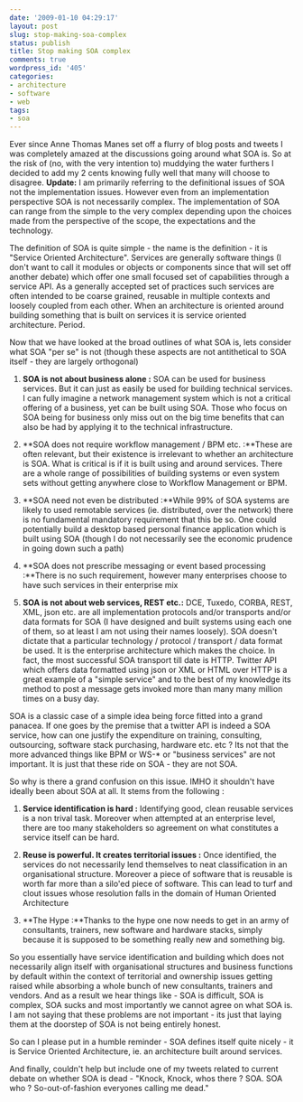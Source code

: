 ```yaml
---
date: '2009-01-10 04:29:17'
layout: post
slug: stop-making-soa-complex
status: publish
title: Stop making SOA complex
comments: true
wordpress_id: '405'
categories:
- architecture
- software
- web
tags:
- soa
---
```


Ever since Anne Thomas Manes set off a flurry of blog posts and tweets I was completely amazed at the discussions going around what SOA is. So at the risk of (no, with the very intention to) muddying the water furthers I decided to add my 2 cents knowing fully well that many will choose to disagree. **Update:** I am primarily referring to the definitional issues of SOA not the implementation issues. However even from an implementation perspective SOA is not necessarily complex. The implementation of SOA can range from the simple to the very complex depending upon the choices made from the perspective of the scope, the expectations and the technology. 

The definition of SOA is quite simple - the name is the definition - it is "Service Oriented Architecture". Services are generally software things (I don't want to call it modules or objects or components since that will set off another debate) which offer one small focused set of capabilities through a service API. As a generally accepted set of practices such services are often intended to be coarse grained, reusable in multiple contexts and loosely coupled from each other.  When an architecture is oriented around building something that is built on services it is service oriented architecture. Period.

Now that we have looked at the broad outlines of what SOA is, lets consider what SOA "per se" is not (though these aspects are not antithetical to SOA itself - they are largely orthogonal)




	
  1. **SOA is not about business alone :** SOA can be used for business services. But it can just as easily be used for building technical services. I can fully imagine a network management system which is not a critical offering of a business, yet can be built using SOA. Those who focus on SOA being for business only miss out on the big time benefits that can also be had by applying it to the technical infrastructure.

	
  2. **SOA does not require workflow management / BPM etc. :**These are often relevant, but their existence is irrelevant to whether an architecture is SOA. What is critical is if it is built using and around services. There are a whole range of possibilities of building systems or even system sets without getting anywhere close to Workflow Management or BPM. 

	
  3. **SOA need not even be distributed :**While 99% of SOA systems are likely to used remotable services (ie. distributed, over the network) there is no fundamental mandatory requirement that this be so. One could potentially build a desktop based personal finance application which is built using SOA (though I do not necessarily see the economic prudence in going down such a path) 

	
  4. **SOA does not prescribe messaging or event based processing :**There is no such requirement, however many enterprises choose to have such services in their enterprise mix

	
  5. **SOA is not about web services, REST etc.:** DCE, Tuxedo, CORBA, REST, XML, json etc. are all implementation protocols and/or transports and/or data formats for SOA (I have designed and built systems using each one of them, so at least I am not using their names loosely). SOA doesn't dictate that a particular technology / protocol / transport / data format be used. It is the enterprise architecture which makes the choice. In fact, the most successful SOA transport till date is HTTP. Twitter API which offers data formatted using json or XML or HTML over HTTP is a great example of a "simple service" and to the best of my knowledge its method to post a message gets invoked more than many many million times on a busy day. 



SOA is a classic case of a simple idea being force fitted into a grand panacea. If one goes by the premise that a twitter API is indeed a SOA service, how can one justify the expenditure on training, consulting, outsourcing, software stack purchasing, hardware etc. etc ? Its not that the more advanced things like BPM or WS-* or "business services" are not important. It is just that these ride on SOA - they are not SOA.

So why is there a grand confusion on this issue. IMHO it shouldn't have ideally been about SOA at all. It stems from the following :


	
  1. **Service identification is hard :** Identifying good, clean reusable services is a non trival task. Moreover when attempted at an enterprise level, there are too many stakeholders so agreement on what constitutes a service itself can be hard.

	
  2. **Reuse is powerful. It creates territorial issues :** Once identified, the services do not necessarily lend themselves to neat classification in an organisational structure. Moreover a piece of software that is reusable is worth far more than a silo'ed piece of software. This can lead to turf and clout issues whose resolution falls in the domain of Human Oriented Architecture

	
  3. **The Hype :**Thanks to the hype one now needs to get in an army of consultants, trainers, new software and hardware stacks, simply because it is supposed to be something really new and something big. 



So you essentially have service identification and building which does not necessarily align itself with organisational structures and business functions by default within the context of territorial and ownership issues getting raised while absorbing a whole bunch of new consultants, trainers and vendors. And as a result we hear things like - SOA is difficult, SOA is complex, SOA sucks and most importantly we cannot agree on what SOA is. I am not saying that these problems are not important - its just that laying them at the doorstep of SOA is not being entirely honest.

So can I please put in a humble reminder - SOA defines itself quite nicely - it is Service Oriented Architecture, ie. an architecture built around services. 

And finally, couldn't help but include one of my tweets related to current debate on whether SOA is dead - "Knock, Knock, whos there ? SOA. SOA who ? So-out-of-fashion everyones calling me dead."

